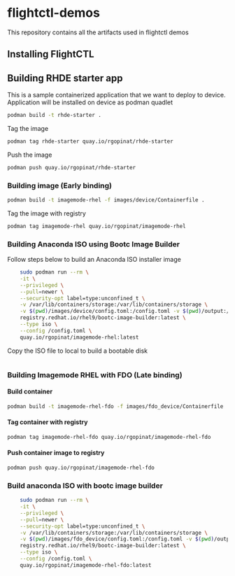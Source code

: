 # flightctl-demos
This repository contains all the artifacts used in flightctl demos

## Installing FlightCTL

## Building RHDE starter app
This is a sample containerized application that we want to deploy to device. Application will be installed on device as podman quadlet

```sh
podman build -t rhde-starter .
```
Tag the image

```sh
podman tag rhde-starter quay.io/rgopinat/rhde-starter
```

Push the image

```sh
podman push quay.io/rgopinat/rhde-starter
```


### Building image (Early binding)

```sh
podman build -t imagemode-rhel -f images/device/Containerfile .
```
Tag the image with registry

```sh
podman tag imagemode-rhel quay.io/rgopinat/imagemode-rhel
```

### Building Anaconda ISO using Bootc Image Builder
Follow steps below to build an Anaconda ISO installer image

```sh
    sudo podman run --rm \
    -it \
    --privileged \
    --pull=newer \
    --security-opt label=type:unconfined_t \
    -v /var/lib/containers/storage:/var/lib/containers/storage \
    -v $(pwd)/images/device/config.toml:/config.toml -v $(pwd)/output:/output \
    registry.redhat.io/rhel9/bootc-image-builder:latest \
    --type iso \
    --config /config.toml \
    quay.io/rgopinat/imagemode-rhel:latest
```

Copy the ISO file to local to build a bootable disk

```

```


### Building Imagemode RHEL with FDO (Late binding)

#### Build container

```sh
podman build -t imagemode-rhel-fdo -f images/fdo_device/Containerfile .
```

#### Tag container with registry
```sh
podman tag imagemode-rhel-fdo quay.io/rgopinat/imagemode-rhel-fdo
```

#### Push container image to registry

```sh
podman push quay.io/rgopinat/imagemode-rhel-fdo
```

### Build anaconda ISO with bootc image builder 

```sh
    sudo podman run --rm \
    -it \
    --privileged \
    --pull=newer \
    --security-opt label=type:unconfined_t \
    -v /var/lib/containers/storage:/var/lib/containers/storage \
    -v $(pwd)/images/fdo_device/config.toml:/config.toml -v $(pwd)/output:/output \
    registry.redhat.io/rhel9/bootc-image-builder:latest \
    --type iso \
    --config /config.toml \
    quay.io/rgopinat/imagemode-rhel-fdo:latest
```
